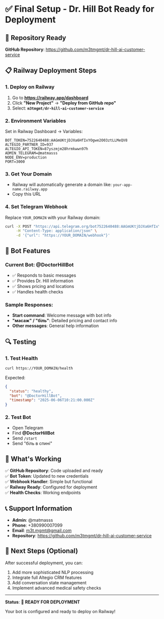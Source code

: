 # ✅ Final Setup - Dr. Hill Bot Ready for Deployment

## 🚀 Repository Ready

**GitHub Repository**: https://github.com/m3tmgmt/dr-hill-ai-customer-service

## 📋 Railway Deployment Steps

### 1. Deploy on Railway
1. Go to **https://railway.app/dashboard**
2. Click **"New Project"** → **"Deploy from GitHub repo"**  
3. Select: **`m3tmgmt/dr-hill-ai-customer-service`**

### 2. Environment Variables
Set in Railway Dashboard → Variables:

```
BOT_TOKEN=7522640488:AAGmUKtjDJXa6HfIxYOgwe2O03ztLLMeQV8
ALTEGIO_PARTNER_ID=937
ALTEGIO_API_TOKEN=87yszmjm28hrmkwwn97h
ADMIN_TELEGRAM=@matmasss
NODE_ENV=production
PORT=3000
```

### 3. Get Your Domain
- Railway will automatically generate a domain like: `your-app-name.railway.app`
- Copy this URL

### 4. Set Telegram Webhook
Replace `YOUR_DOMAIN` with your Railway domain:

```bash
curl -X POST "https://api.telegram.org/bot7522640488:AAGmUKtjDJXa6HfIxYOgwe2O03ztLLMeQV8/setWebhook" \
     -H "Content-Type: application/json" \
     -d '{"url": "https://YOUR_DOMAIN/webhook"}'
```

## 🤖 Bot Features

### Current Bot: @DoctorHillBot
- ✅ Responds to basic messages
- ✅ Provides Dr. Hill information
- ✅ Shows pricing and locations
- ✅ Handles health checks

### Sample Responses:
- **Start command**: Welcome message with bot info
- **"масаж" / "біль"**: Detailed pricing and contact info
- **Other messages**: General help information

## 🔍 Testing

### 1. Test Health
```bash
curl https://YOUR_DOMAIN/health
```

Expected:
```json
{
  "status": "healthy",
  "bot": "@DoctorHillBot", 
  "timestamp": "2025-06-06T10:21:00.000Z"
}
```

### 2. Test Bot
- Open Telegram
- Find **@DoctorHillBot**
- Send `/start`
- Send "біль в спині"

## 🎯 What's Working

✅ **GitHub Repository**: Code uploaded and ready  
✅ **Bot Token**: Updated to new credentials  
✅ **Webhook Handler**: Simple but functional  
✅ **Railway Ready**: Configured for deployment  
✅ **Health Checks**: Working endpoints  

## 📞 Support Information

- **Admin**: @matmasss
- **Phone**: +380990007099  
- **Email**: m3t.mgmt@gmail.com
- **Repository**: https://github.com/m3tmgmt/dr-hill-ai-customer-service

## 🔄 Next Steps (Optional)

After successful deployment, you can:
1. Add more sophisticated NLP processing
2. Integrate full Altegio CRM features
3. Add conversation state management
4. Implement advanced medical safety checks

---

**Status**: 🚀 **READY FOR DEPLOYMENT**

Your bot is configured and ready to deploy on Railway!